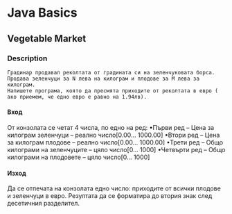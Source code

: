 # Java Basics

## Vegetable Market

### Description

    Градинар продавал реколтата от градината си на зеленчуковата борса. Продава зеленчуци за N лева на килограм и плодове за M лева за килограм.
    Напишете програма, която да пресмята приходите от реколтата в евро ( ако приемем, че едно евро е равно на 1.94лв). 

#### Вход

От конзолата се четат 4 числа, по едно на ред:
•Първи ред – Цена за килограм зеленчуци – реално число[0.00… 1000.00]
•Втори ред – Цена за килограм плодове – реално число[0.00… 1000.00]
•Трети ред – Общо килограми на зеленчуците – цяло число[0… 1000]
•Четвърти ред – Общо килограми на плодовете – цяло число[0… 1000]

#### Изход

Да се отпечата на конзолата едно число: приходите от всички плодове и зеленчуци в евро.
Резултата да се форматира до втория знак след десетичния разделител.